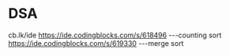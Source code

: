 # DSA
cb.lk/ide
https://ide.codingblocks.com/s/618496 ---counting sort
https://ide.codingblocks.com/s/619330 ---merge sort

